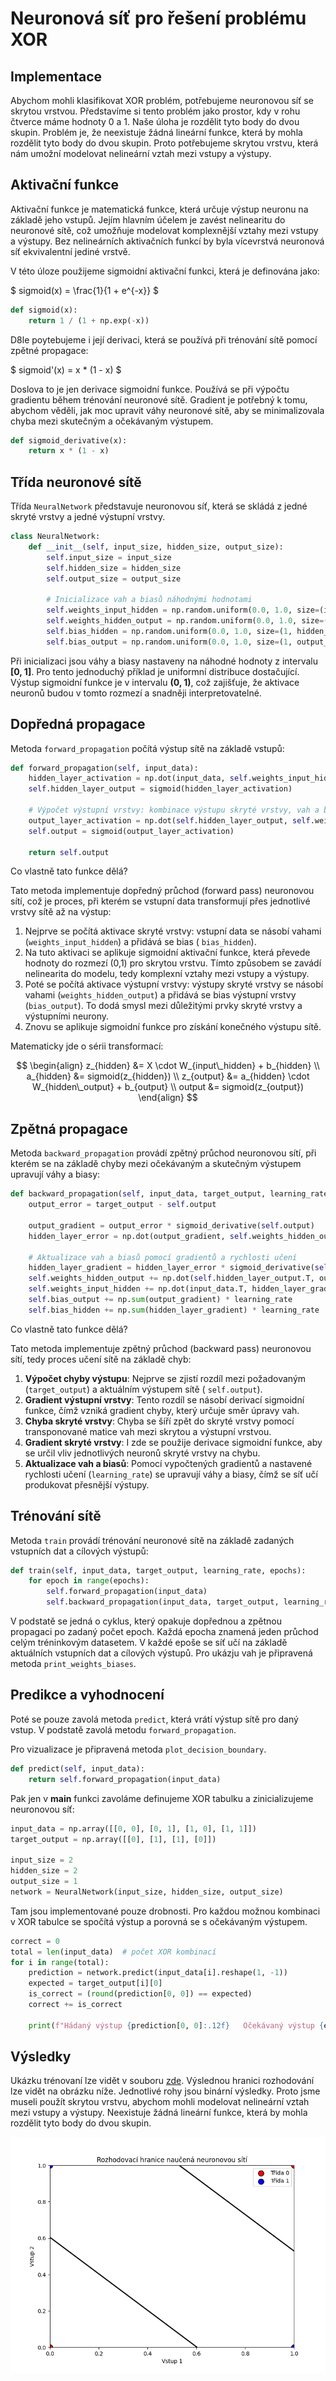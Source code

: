 # Neuronová síť pro řešení problému XOR

## Implementace

Abychom mohli klasifikovat XOR problém, potřebujeme neuronovou síť se skrytou vrstvou. Představíme si tento problém jako
prostor, kdy v rohu čtverce máme hodnoty 0 a 1. Naše úloha je rozdělit tyto body do dvou skupin. Problém je, že
neexistuje žádná lineární funkce, která by mohla rozdělit tyto body do dvou skupin. Proto potřebujeme skrytou vrstvu,
která nám umožní modelovat nelineární vztah mezi vstupy a výstupy.

## Aktivační funkce

Aktivační funkce je matematická funkce, která určuje výstup neuronu na základě jeho vstupů. Jejím hlavním účelem je
zavést nelinearitu do neuronové sítě, což umožňuje modelovat komplexnější vztahy mezi vstupy a výstupy.
Bez nelineárních aktivačních funkcí by byla vícevrstvá neuronová síť ekvivalentní jediné vrstvě.

V této úloze použijeme sigmoidní aktivační funkci, která je definována jako:

$ sigmoid(x) = \frac{1}{1 + e^{-x}} $

```python
def sigmoid(x):
    return 1 / (1 + np.exp(-x))
```

D8le poytebujeme i její derivaci, která se používá při trénování sítě pomocí zpětné propagace:

$ sigmoid'(x) = x * (1 - x) $

Doslova to je jen derivace sigmoidní funkce. Používá se při výpočtu gradientu během trénování neuronové sítě. Gradient
je potřebný k tomu, abychom věděli, jak moc upravit váhy neuronové sítě, aby se minimalizovala chyba mezi skutečným a
očekávaným výstupem.

```python
def sigmoid_derivative(x):
    return x * (1 - x)
```

## Třída neuronové sítě

Třída `NeuralNetwork` představuje neuronovou síť, která se skládá z jedné skryté vrstvy a jedné výstupní vrstvy.

```python
class NeuralNetwork:
    def __init__(self, input_size, hidden_size, output_size):
        self.input_size = input_size
        self.hidden_size = hidden_size
        self.output_size = output_size

        # Inicializace vah a biasů náhodnými hodnotami
        self.weights_input_hidden = np.random.uniform(0.0, 1.0, size=(input_size, hidden_size))
        self.weights_hidden_output = np.random.uniform(0.0, 1.0, size=(hidden_size, output_size))
        self.bias_hidden = np.random.uniform(0.0, 1.0, size=(1, hidden_size))
        self.bias_output = np.random.uniform(0.0, 1.0, size=(1, output_size))
```

Při inicializaci jsou váhy a biasy nastaveny na náhodné hodnoty z intervalu **[0, 1]**. Pro tento jednoduchý příklad je
uniformní distribuce dostačující. Výstup sigmoidní funkce je v intervalu **(0, 1)**, což zajišťuje, že aktivace neuronů
budou v tomto rozmezí a snadněji interpretovatelné.

## Dopředná propagace

Metoda `forward_propagation` počítá výstup sítě na základě vstupů:

```python
def forward_propagation(self, input_data):
    hidden_layer_activation = np.dot(input_data, self.weights_input_hidden) + self.bias_hidden
    self.hidden_layer_output = sigmoid(hidden_layer_activation)

    # Výpočet výstupní vrstvy: kombinace výstupu skryté vrstvy, vah a biasu, následovaná aktivací
    output_layer_activation = np.dot(self.hidden_layer_output, self.weights_hidden_output) + self.bias_output
    self.output = sigmoid(output_layer_activation)

    return self.output
```

Co vlastně tato funkce dělá?

Tato metoda implementuje dopředný průchod (forward pass) neuronovou sítí, což je proces, při kterém se vstupní data
transformují přes jednotlivé vrstvy sítě až na výstup:

1. Nejprve se počítá aktivace skryté vrstvy: vstupní data se násobí vahami (`weights_input_hidden`) a přidává se bias (
   `bias_hidden`).
2. Na tuto aktivaci se aplikuje sigmoidní aktivační funkce, která převede hodnoty do rozmezí (0,1) pro skrytou vrstvu.
   Tímto způsobem se zavádí nelinearita do modelu, tedy komplexní vztahy mezi vstupy a výstupy.
3. Poté se počítá aktivace výstupní vrstvy: výstupy skryté vrstvy se násobí vahami (`weights_hidden_output`) a přidává
   se bias výstupní vrstvy (`bias_output`). To dodá smysl mezi důležitými prvky skryté vrstvy a výstupními neurony.
4. Znovu se aplikuje sigmoidní funkce pro získání konečného výstupu sítě.

Matematicky jde o sérii transformací:

$$
\begin{align}
z_{hidden} &= X \cdot W_{input\_hidden} + b_{hidden} \\
a_{hidden} &= sigmoid(z_{hidden}) \\
z_{output} &= a_{hidden} \cdot W_{hidden\_output} + b_{output} \\
output &= sigmoid(z_{output})
\end{align}
$$

## Zpětná propagace

Metoda `backward_propagation` provádí zpětný průchod neuronovou sítí, při kterém se na základě chyby mezi očekávaným a
skutečným výstupem upravují váhy a biasy:

```python
def backward_propagation(self, input_data, target_output, learning_rate):
    output_error = target_output - self.output

    output_gradient = output_error * sigmoid_derivative(self.output)
    hidden_layer_error = np.dot(output_gradient, self.weights_hidden_output.T)

    # Aktualizace vah a biasů pomocí gradientů a rychlosti učení
    hidden_layer_gradient = hidden_layer_error * sigmoid_derivative(self.hidden_layer_output)
    self.weights_hidden_output += np.dot(self.hidden_layer_output.T, output_gradient) * learning_rate
    self.weights_input_hidden += np.dot(input_data.T, hidden_layer_gradient) * learning_rate
    self.bias_output += np.sum(output_gradient) * learning_rate
    self.bias_hidden += np.sum(hidden_layer_gradient) * learning_rate
```

Co vlastně tato funkce dělá?

Tato metoda implementuje zpětný průchod (backward pass) neuronovou sítí, tedy proces učení sítě na základě chyb:

1. **Výpočet chyby výstupu**: Nejprve se zjistí rozdíl mezi požadovaným (`target_output`) a aktuálním výstupem sítě (
   `self.output`).
2. **Gradient výstupní vrstvy**: Tento rozdíl se násobí derivací sigmoidní funkce, čímž vzniká gradient chyby, který
   určuje směr úpravy vah.
3. **Chyba skryté vrstvy**: Chyba se šíří zpět do skryté vrstvy pomocí transponované matice vah mezi skrytou a výstupní
   vrstvou.
4. **Gradient skryté vrstvy**: I zde se použije derivace sigmoidní funkce, aby se určil vliv jednotlivých neuronů skryté
   vrstvy na chybu.
5. **Aktualizace vah a biasů**: Pomocí vypočtených gradientů a nastavené rychlosti učení (`learning_rate`) se upravují
   váhy a biasy, čímž se síť učí produkovat přesnější výstupy.

## Trénování sítě

Metoda `train` provádí trénování neuronové sítě na základě zadaných vstupních dat a cílových výstupů:

```python
def train(self, input_data, target_output, learning_rate, epochs):
    for epoch in range(epochs):
        self.forward_propagation(input_data)
        self.backward_propagation(input_data, target_output, learning_rate)
```

V podstatě se jedná o cyklus, který opakuje dopřednou a zpětnou propagaci po zadaný počet epoch. Každá epocha
znamená jeden průchod celým tréninkovým datasetem. V každé epoše se síť učí na základě aktuálních vstupních dat a
cílových výstupů. Pro ukázju vah je připravená metoda `print_weights_biases`.

## Predikce a vyhodnocení

Poté se pouze zavolá metoda `predict`, která vrátí výstup sítě pro daný vstup. V podstatě zavolá metodu
`forward_propagation`.

Pro vizualizace je připravená metoda `plot_decision_boundary`.

```python
def predict(self, input_data):
    return self.forward_propagation(input_data)
```

Pak jen v **main** funkci zavoláme definujeme XOR tabulku a zinicializujeme neuronovou síť:

```python
input_data = np.array([[0, 0], [0, 1], [1, 0], [1, 1]])
target_output = np.array([[0], [1], [1], [0]])

input_size = 2
hidden_size = 2
output_size = 1
network = NeuralNetwork(input_size, hidden_size, output_size)
```

Tam jsou implementované pouze drobnosti. Pro každou možnou kombinaci v XOR tabulce se spočítá výstup a
porovná se s očekávaným výstupem.

```python
correct = 0
total = len(input_data)  # počet XOR kombinací
for i in range(total):
    prediction = network.predict(input_data[i].reshape(1, -1))
    expected = target_output[i][0]
    is_correct = (round(prediction[0, 0]) == expected)
    correct += is_correct

    print(f"Hádaný výstup {prediction[0, 0]:.12f}   Očekávaný výstup {expected}   Je to správně? {is_correct}")
```

## Výsledky

Ukázku trénovaní lze vidět v souboru [zde](results/console_output.txt). Výslednou hranici rozhodování lze vidět na
obrázku níže. Jednotlivé rohy jsou binární výsledky. Proto jsme museli použít skrytou vrstvu, abychom
mohli modelovat nelineární vztah mezi vstupy a výstupy. Neexistuje žádná lineární funkce, která by mohla
rozdělit tyto body do dvou skupin.

![image](results/decision_boundary.png)